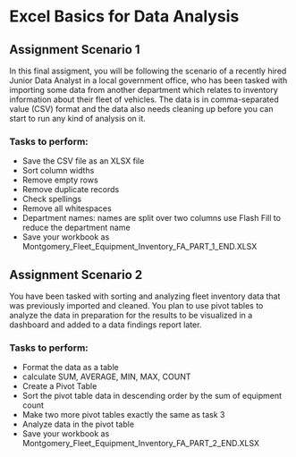 # Excel Basics for Data Analysis

## Assignment Scenario 1

In this final assigment, you will be following the scenario of a recently hired Junior Data Analyst in a local government office, who has been tasked with importing some data from another department which relates to inventory information about their fleet of vehicles. The data is in comma-separated value (CSV) format and the data also needs cleaning up before you can start to run any kind of analysis on it.

### Tasks to perform:

- Save the CSV file as an XLSX file
- Sort column widths
- Remove empty rows
- Remove duplicate records
- Check spellings
- Remove all whitespaces
- Department names: names are split over two columns use Flash Fill to reduce the department name
- Save your workbook as Montgomery_Fleet_Equipment_Inventory_FA_PART_1_END.XLSX

## Assignment Scenario 2

You have been tasked with sorting and analyzing fleet inventory data that was previously imported and cleaned. You plan to use pivot tables to analyze the data in preparation for the results to be visualized in a dashboard and added to a data findings report later.

### Tasks to perform:

- Format the data as a table
- calculate SUM, AVERAGE, MIN, MAX, COUNT
- Create a Pivot Table
- Sort the pivot table data in descending order by the sum of equipment count
- Make two more pivot tables exactly the same as task 3
- Analyze data in the pivot table
- Save your workbook as Montgomery_Fleet_Equipment_Inventory_FA_PART_2_END.XLSX
